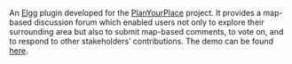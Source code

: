 An <a href="http://elgg.org/" target="_blank">Elgg</a> plugin developed for the <a href="http://planyourplace.ca/" target="_blank">PlanYourPlace</a> project. It provides a map-based discussion forum which enabled users not only to explore their surrounding area but also to submit map-based comments, to vote on, and to respond to other stakeholders’ contributions. The demo can be found <a href="http://planyourplace.ca/elgg/pypMapComment" target="_blank">here</a>.
